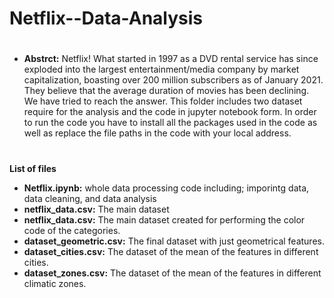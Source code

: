 # Netflix--Data-Analysis
#
* **Abstrct:**
Netflix! What started in 1997 as a DVD rental service has since exploded into the largest entertainment/media company by market capitalization, boasting over 200 million subscribers as of January 2021. They believe that the average duration of movies has been declining. We have tried to reach the answer.
This folder includes two dataset require for the analysis and the code in jupyter notebook form.
In order to run the code you have to install all the packages used in the code as well as replace the file paths in the code with your local address.
#
**List of files**

* **Netflix.ipynb:** whole data processing code including; imporintg data, data cleaning, and data analysis
* **netflix_data.csv:** The main dataset
* **netflix_data.csv:** The main dataset created for performing the color code of the categories.
* **dataset_geometric.csv:**  The final dataset with just geometrical features.
* **dataset_cities.csv:** The dataset of the mean of the features in different cities.
* **dataset_zones.csv:** The dataset of the mean of the features in different climatic zones.
